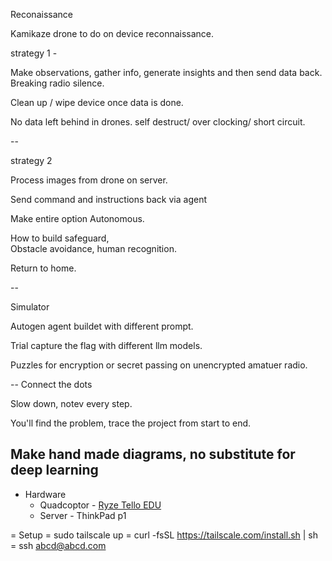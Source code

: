 Reconaissance

Kamikaze drone to do on device reconnaissance. 


strategy 1 - 

Make  observations,  gather info, generate insights  and then send data back. 
Breaking radio silence.

Clean up / wipe device once data is done.

No data left behind in drones. self destruct/ over clocking/ short circuit. 


--

strategy 2

Process images from drone on server. 

Send command and instructions back via agent 

Make entire option Autonomous. 

How to build safeguard,  
Obstacle avoidance,  human recognition. 

Return to home. 



--

Simulator 

Autogen agent buildet with different prompt. 


Trial capture the flag with different llm models. 

Puzzles for encryption or secret passing on unencrypted  amatuer radio. 

--
Connect the dots

Slow down,  notev every step. 


You'll find the problem,  trace the project from start to end. 

Make hand made diagrams,  no substitute for deep learning
--



- Hardware 
    - Quadcoptor - [Ryze Tello EDU](https://www.ryzerobotics.com/tello-edu/specs)
    - Server - ThinkPad p1



= Setup
    = sudo tailscale up
    = curl -fsSL https://tailscale.com/install.sh | sh
    = ssh abcd@abcd.com 